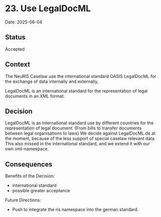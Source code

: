 # 23. Use LegalDocML

Date: 2025-06-04

## Status

Accepted

## Context

The NeuRIS Caselaw use the international standard OASIS LegalDocML for the exchange of data internally and externally,

LegalDocML is an international standard for the representation of legal documents in an XML format.

## Decision

LegalDocML is as international standard use by different countries for the representation of legal document.
(From bills to transfer documents between legal organisations to laws)
We decide against LegalDocML.de at the moment, because of the less support of special caselaw relevant data.
This also missed in the international standard, and we extend it with our own xml-namespace.

## Consequences

Benefits of the Decision:
- international standard
- possible greater acceptance

Future Directions:
- Push to integrate the ris namespace into the german standard.
